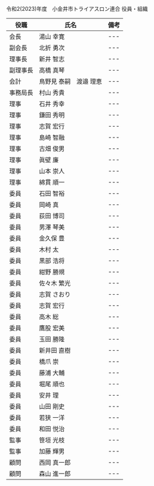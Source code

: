 令和2(2023)年度　小金井市トライアスロン連合 役員・組織  

|役職|氏名|備考|
|---|---|---|
|会長|湯山 幸寛|---|
|副会長|北折 勇次|---|
|理事長|新井 智志|---|
|副理事長|高橋 真琴|---|
|会計|鳥野見 泰嗣　渡邉 理恵|---|
|事務局長|村山 秀貴|---|
|理事|石井 秀幸|---|
|理事|鎌田 秀明|---|
|理事|志賀 宏行|---|
|理事|島崎 智融|---|
|理事|古畑 俊男|---|
|理事|眞壁 廉|---|
|理事|山本 崇人|---|
|理事|綿貫 順一|---|
|委員|石田 智裕|---|
|委員|岡崎 真|---|
|委員|荻田 博司|---|
|委員|男澤 琴美|---|
|委員|金久保 豊|---|
|委員|木村 太|---|
|委員|黒部 浩将|---|
|委員|紺野 勝規|---|
|委員|佐々木 繁光|---|
|委員|志賀 さおり|---|
|委員|志賀 宏行|---|
|委員|高木 総|---|
|委員|鷹股 宏美|---|
|委員|玉田 勝隆|---|
|委員|新井田 直樹|---|
|委員|橋爪 崇|---|
|委員|藤浦 大輔|---|
|委員|堀尾 順也|---|
|委員|安井 理|---|
|委員|山田 剛史|---|
|委員|若狭 一洋|---|
|委員|和田 悦治|---|
|監事|笹垣 光枝|---|
|監事|加藤 輝男|---|
|顧問|西岡 真一郎|---|
|顧問|森山 進一郎|---|
